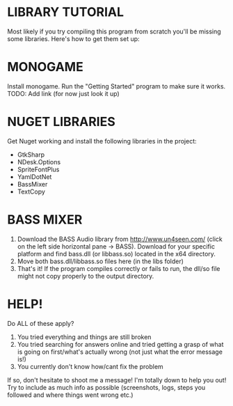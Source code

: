 # LIBRARY TUTORIAL

Most likely if you try compiling this program from scratch you'll be missing some libraries. Here's how to get them set up:

# MONOGAME

Install monogame. Run the "Getting Started" program to make sure it works. TODO: Add link (for now just look it up)

# NUGET LIBRARIES

Get Nuget working and install the following libraries in the project:
- GtkSharp
- NDesk.Options
- SpriteFontPlus
- YamlDotNet
- BassMixer
- TextCopy

# BASS MIXER

1) Download the BASS Audio library from http://www.un4seen.com/ (click on the left side horizontal pane -> BASS). Download for your specific platform and find bass.dll (or libbass.so) located in the x64 directory.
2) Move both bass.dll/libbass.so files here (in the libs folder)
3) That's it! If the program compiles correctly or fails to run, the dll/so file might not copy properly to the output directory.

# HELP!

Do ALL of these apply?
1) You tried everything and things are still broken
2) You tried searching for answers online and tried getting a grasp of what is going on first/what's actually wrong (not just what the error message is!)
3) You currently don't know how/cant fix the problem

If so, don't hesitate to shoot me a message! I'm totally down to help you out! Try to include as much info as possible (screenshots, logs, steps you followed and where things went wrong etc.)

